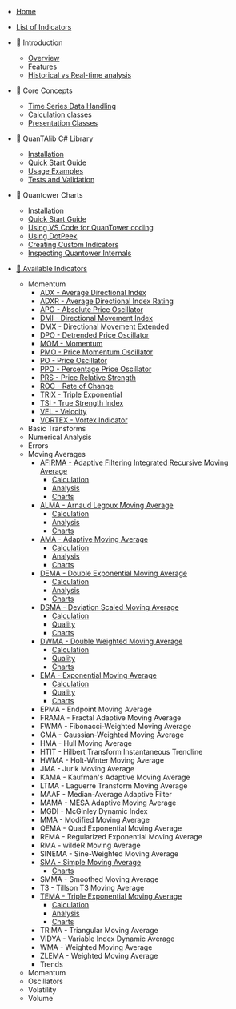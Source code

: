 * [Home](/)

* [List of Indicators](indicators/indicators.md)

* 🚧 Introduction
   * [Overview]()
   * [Features]()
   * [Historical vs Real-time analysis](essays/realtime.md)

* 🚧 Core Concepts
   * [Time Series Data Handling]()
   * [Calculation classes]()
   * [Presentation Classes]()

* 🚧 QuanTAlib C# Library
   * [Installation]()
   * [Quick Start Guide]()
   * [Usage Examples]()
   * [Tests and Validation]()

* 🚧 Quantower Charts
   * [Installation]()
   * [Quick Start Guide]()
   * [Using VS Code for QuanTower coding](setup/vscode.md)
   * [Using DotPeek](setup/dotpeek.md)
   * [Creating Custom Indicators]()
   * [Inspecting Quantower Internals]()

* [🚧 Available Indicators](indicators/indicators.md)
   * Momentum
      * [ADX - Average Directional Index](indicators/momentum/adx/description.md)
      * [ADXR - Average Directional Index Rating](indicators/momentum/adxr/description.md)
      * [APO - Absolute Price Oscillator](indicators/momentum/apo/description.md)
      * [DMI - Directional Movement Index](indicators/momentum/dmi/description.md)
      * [DMX - Directional Movement Extended](indicators/momentum/dmx/description.md)
      * [DPO - Detrended Price Oscillator](indicators/momentum/dpo/description.md)
      * [MOM - Momentum](indicators/momentum/mom/description.md)
      * [PMO - Price Momentum Oscillator](indicators/momentum/pmo/description.md)
      * [PO - Price Oscillator](indicators/momentum/po/description.md)
      * [PPO - Percentage Price Oscillator](indicators/momentum/ppo/description.md)
      * [PRS - Price Relative Strength](indicators/momentum/prs/description.md)
      * [ROC - Rate of Change](indicators/momentum/roc/description.md)
      * [TRIX - Triple Exponential](indicators/momentum/trix/description.md)
      * [TSI - True Strength Index](indicators/momentum/tsi/description.md)
      * [VEL - Velocity](indicators/momentum/vel/description.md)
      * [VORTEX - Vortex Indicator](indicators/momentum/vortex/description.md)
   * Basic Transforms
   * Numerical Analysis
   * Errors
   * Moving Averages
      * [AFIRMA - Adaptive Filtering Integrated Recursive Moving Average](indicators/averages/afirma/afirma.md)
         * [Calculation](indicators/averages/afirma/calc.md)
         * [Analysis](indicators/averages/afirma/analysis.md)
         * [Charts](indicators/averages/afirma/charts.md)
      * [ALMA - Arnaud Legoux Moving Average](indicators/averages/alma/alma.md)
         * [Calculation](indicators/averages/alma/calc.md)
         * [Analysis](indicators/averages/alma/analysis.md)
         * [Charts](indicators/averages/alma/charts.md)
      * [AMA - Adaptive Moving Average](indicators/averages/ama/ama.md)
         * [Calculation](indicators/averages/ama/calc.md)
         * [Analysis](indicators/averages/ama/analysis.md)
         * [Charts](indicators/averages/ama/charts.md)
      * [DEMA - Double Exponential Moving Average](indicators/averages/dema/dema.md)
         * [Calculation](indicators/averages/dema/calc.md)
         * [Analysis](indicators/averages/dema/analysis.md)
         * [Charts](indicators/averages/dema/charts.md)
      * [DSMA - Deviation Scaled Moving Average](indicators/averages/dsma/dsma.md)
         * [Calculation](indicators/averages/dsma/calculation.md)
         * [Quality](indicators/averages/dsma/quality.md)
         * [Charts](indicators/averages/dsma/charts.md)
      * [DWMA - Double Weighted Moving Average](indicators/averages/dwma/calculation.md)
         * [Calculation](indicators/averages/dwma/calculation.md)
         * [Quality](indicators/averages/dwma/quality.md)
         * [Charts](indicators/averages/dwma/charts.md)
      * [EMA - Exponential Moving Average](indicators/averages/ema/ema.md)
         * [Calculation](indicators/averages/ema/calculation.md)
         * [Quality](indicators/averages/ema/quality.md)
         * [Charts](indicators/averages/ema/charts.md)
      * EPMA - Endpoint Moving Average
      * FRAMA - Fractal Adaptive Moving Average
      * FWMA - Fibonacci-Weighted Moving Average
      * GMA - Gaussian-Weighted Moving Average
      * HMA - Hull Moving Average
      * HTIT - Hilbert Transform Instantaneous Trendline
      * HWMA - Holt-Winter Moving Average
      * JMA - Jurik Moving Average
      * KAMA - Kaufman's Adaptive Moving Average
      * LTMA - Laguerre Transform Moving Average
      * MAAF - Median-Average Adaptive Filter
      * MAMA - MESA Adaptive Moving Average
      * MGDI - McGinley Dynamic Index
      * MMA - Modified Moving Average
      * QEMA - Quad Exponential Moving Average
      * REMA - Regularized Exponential Moving Average
      * RMA - wildeR Moving Average
      * SINEMA - Sine-Weighted Moving Average
      * [SMA - Simple Moving Average](indicators/averages/sma/sma.md)
         * [Charts](indicators/averages/sma/charts.md)
      * SMMA - Smoothed Moving Average
      * T3 - Tillson T3 Moving Average
      * [TEMA - Triple Exponential Moving Average](indicators/averages/tema/tema.md)
         * [Calculation](indicators/averages/tema/calc.md)
         * [Analysis](indicators/averages/tema/analysis.md)
         * [Charts](indicators/averages/tema/charts.md)
      * TRIMA - Triangular Moving Average
      * VIDYA - Variable Index Dynamic Average
      * WMA - Weighted Moving Average
      * ZLEMA - Weighted Moving Average
      * Trends
   * Momentum
   * Oscillators
   * Volatility
   * Volume
